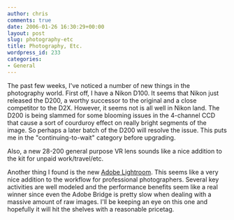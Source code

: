 ```yaml
---
author: chris
comments: true
date: 2006-01-26 16:30:29+00:00
layout: post
slug: photography-etc
title: Photography, Etc.
wordpress_id: 233
categories:
- General
---
```


The past few weeks, I've noticed a number of new things in the photography world. First off, I have a Nikon D100. It seems that Nikon just released the D200, a worthy successor to the original and a close competitor to the D2X. However, it seems not is all well in Nikon land. The D200 is being slammed for some blooming issues in the 4-channel CCD that cause a sort of courduroy effect on really bright segments of the image. So perhaps a later batch of the D200 will resolve the issue. This puts me in the "continuing-to-wait" category before upgrading.

Also, a new 28-200 general purpose VR lens sounds like a nice addition to the kit for unpaid work/travel/etc.

Another thing I found is the new [Adobe Lightroom](http://labs.macromedia.com/technologies/lightroom/). This seems like a very nice addition to the workflow for professional photographers. Several key activities are well modeled and the performance benefits seem like a real winner since even the Adobe Bridge is pretty slow when dealing with a massive amount of raw images. I'll be keeping an eye on this one and hopefully it will hit the shelves with a reasonable pricetag.
